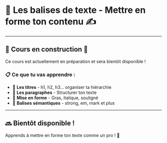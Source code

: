 # 🧱 Les balises de texte - Mettre en forme ton contenu ✍️

---

## 🚧 Cours en construction 🚧

Ce cours est actuellement en préparation et sera bientôt disponible !

### 📋 Ce que tu vas apprendre :

- 📝 **Les titres** - h1, h2, h3... organiser ta hiérarchie
- 📄 **Les paragraphes** - Structurer ton texte
- 💪 **Mise en forme** - Gras, italique, souligné
- 🎨 **Balises sémantiques** - strong, em, mark et plus

---

## 🔜 Bientôt disponible !

Apprends à mettre en forme ton texte comme un pro ! 🚀
